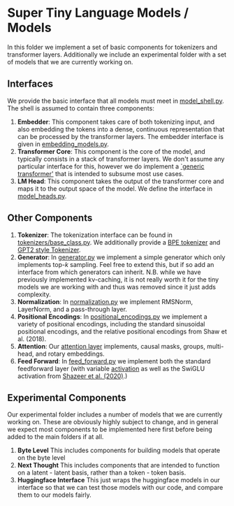 # Super Tiny Language Models / Models

In this folder we implement a set of basic components for tokenizers and transformer layers. Additionally we include an experimental folder with a set of models that we are currently working on.

## Interfaces
We provide the basic interface that all models must meet in [model_shell.py](model_shell.py).
The shell is assumed to contain three components:
1. **Embedder**: This component takes care of both tokenizing input, and also embedding the tokens into a dense, continuous representation that can be processed by the transformer layers. The embedder interface is given in [embedding_models.py](embedding_models.py).
2. **Transformer Core**: This component is the core of the model, and typically consists in a stack of transformer layers. We don't assume any particular interface for this, however we do implement a [`generic transformer'](core_models.py) that is intended to subsume most use cases.
3. **LM Head**: This component takes the output of the transformer core and maps it to the output space of the model. We define the interface in [model_heads.py](model_heads.py).

## Other Components
1. **Tokenizer**:
The tokenization interface can be found in [tokenizers/base_class.py](components/tokenizers/base_class.py). We additionally provide a [BPE tokenizer](components/tokenizers/bpe.py) and [GPT2 style Tokenizer](components/tokenizers/gpt2.py).
1. **Generator**:
In [generator.py](generator.py) we implement a simple generator which only implements top-$k$ sampling. Feel free to extend this, but if so add an interface from which generators can inherit.
N.B. while we have previously implemented kv-caching, it is not really worth it for the tiny models we are working with and thus was removed since it just adds complexity.
2. **Normalization**:
In [normalization.py](components/layers/normalization.py) we implement RMSNorm, LayerNorm, and a pass-through layer.
3. **Positional Encodings**:
In [positional_encodings.py](components/positional_encodings.py) we implement a variety of positional encodings, including the standard sinusoidal positional encodings, and the relative positional encodings from Shaw et al. (2018).
5. **Attention**:
Our [attention layer](components/layers/attention.py) implements, causal masks, groups, multi-head, and rotary embeddings.
6. **Feed Forward**:
In [feed_forward.py](components/layers/feedforward.py) we implement both the standard feedforward layer (with variable [activation](components/layers/activations.py) as well as the SwiGLU activation from [Shazeer et al. (2020)](
https://arxiv.org/abs/2002.05202).)

## Experimental Components
Our experimental folder includes a number of models that we are currently working on. These are obviously highly subject to change, and in general we expect most components to be implemented here first before being added to the main folders if at all.
1. **Byte Level** This includes components for building models that operate on the byte level
2. **Next Thought** This includes components that are intended to function on a latent - latent basis, rather than a token - token basis.
3. **Huggingface Interface** This just wraps the huggingface models in our interface so that we can test those models with our code, and compare them to our models fairly.
